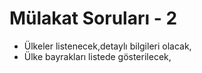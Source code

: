 # Mülakat Soruları - 2
- Ülkeler listenecek,detaylı bilgileri olacak,
- Ülke bayrakları listede gösterilecek,